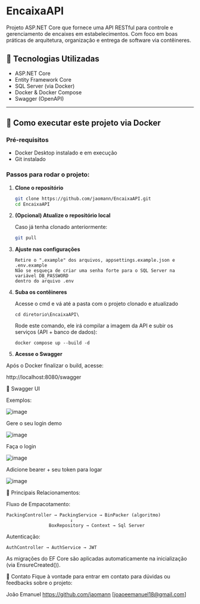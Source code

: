 # EncaixaAPI

Projeto ASP.NET Core que fornece uma API RESTful para controle e gerenciamento de encaixes em estabelecimentos. Com foco em boas práticas de arquitetura, organização e entrega de software via contêineres.

## 🔧 Tecnologias Utilizadas

- ASP.NET Core
- Entity Framework Core
- SQL Server (via Docker)
- Docker & Docker Compose
- Swagger (OpenAPI)

---

## 🚀 Como executar este projeto via Docker

### Pré-requisitos

- Docker Desktop instalado e em execução
- Git instalado

### Passos para rodar o projeto:

1. **Clone o repositório**

   ```bash
   git clone https://github.com/jaomann/EncaixaAPI.git
   cd EncaixaAPI

2. **(Opcional) Atualize o repositório local**

    Caso já tenha clonado anteriormente:
    ```bash
    git pull

3. **Ajuste nas configurações**
   ```
   Retire o ".example" dos arquivos, appsettings.example.json e .env.example
   Não se esqueça de criar uma senha forte para o SQL Server na variável DB_PASSWORD
   dentro do arquivo .env

3. **Suba os contêineres**
   
    Acesse o cmd e vá até a pasta com o projeto clonado e atualizado
      ```
      cd diretorio\EncaixaAPI\
      ```
      
    Rode este comando, ele irá compilar a imagem da API e subir os serviços (API + banco de dados):

       docker compose up --build -d

5. **Acesse o Swagger**

Após o Docker finalizar o build, acesse:

http://localhost:8080/swagger

📸 Swagger UI


Exemplos:


![image](https://github.com/user-attachments/assets/09d7f764-df3b-4636-aec1-d5885a889a6a)

Gere o seu login demo

![image](https://github.com/user-attachments/assets/0107e7d0-4883-4027-8d55-f6fa01353457)

Faça o login

![image](https://github.com/user-attachments/assets/108aa5ff-17fa-46e3-8ebc-542d12b7a2a6)

Adicione bearer + seu token para logar

![image](https://github.com/user-attachments/assets/3b270a6a-2cac-4d33-b099-d62ca2e589ac)


📌 Principais Relacionamentos:

  Fluxo de Empacotamento:

    PackingController → PackingService → BinPacker (algoritmo)
                            ↓
                    BoxRepository → Context → Sql Server
  Autenticação:
    
    AuthController → AuthService → JWT

As migrações do EF Core são aplicadas automaticamente na inicialização (via EnsureCreated()).

🤝 Contato
Fique à vontade para entrar em contato para dúvidas ou feedbacks sobre o projeto:

João Emanuel
https://github.com/jaomann
[joaoeemanuel18@gmail.com]
